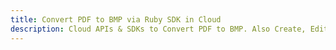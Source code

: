 ---title: Convert PDF to BMP via Ruby SDK in Clouddescription: Cloud APIs & SDKs to Convert PDF to BMP. Also Create, Edit & Render Microsoft Word & OpenOffice documents in the Cloud.---